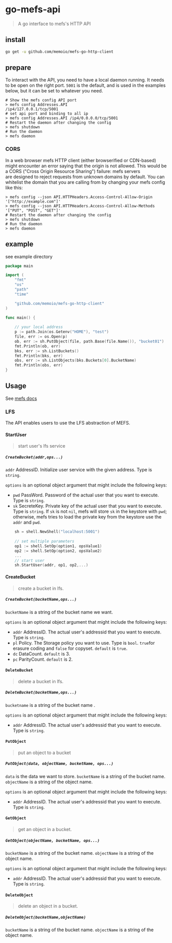 # go-mefs-api


> A go interface to mefs's HTTP API

## install

```sh
go get -u github.com/memoio/mefs-go-http-client
```

## prepare

To interact with the API, you need to have a local daemon running. It needs to be open on the right port. `5001` is the default, and is used in the examples below, but it can be set to whatever you need.

```shell
# Show the mefs config API port
> mefs config Addresses.API
/ip4/127.0.0.1/tcp/5001
# set api port and binding to all ip 
> mefs config Addresses.API /ip4/0.0.0.0/tcp/5001
# Restart the daemon after changing the config
> mefs shutdown
# Run the daemon
> mefs daemon
```

### CORS

In a web browser mefs HTTP client (either browserified or CDN-based) might encounter an error saying that the origin is not allowed. This would be a CORS ("Cross Origin Resource Sharing") failure: mefs servers are designed to reject requests from unknown domains by default. You can whitelist the domain that you are calling from by changing your mefs config like this:

```shell
> mefs config --json API.HTTPHeaders.Access-Control-Allow-Origin  '["http://example.com"]'
> mefs config --json API.HTTPHeaders.Access-Control-Allow-Methods '["PUT", "POST", "GET"]'
# Restart the daemon after changing the config
> mefs shutdown
# Run the daemon
> mefs daemon
```

## example

see example directory

```go
package main

import (
	"fmt"
	"os"
	"path"
	"time"

	"github.com/memoio/mefs-go-http-client"
)

func main() {
	
	// your local address
	p := path.Join(os.Getenv("HOME"), "test")
	file, err := os.Open(p)
	ob, err := sh.PutObject(file, path.Base(file.Name()), "bucket01")
	fmt.Println(ob, err)
	bks, err := sh.ListBuckets()
	fmt.Println(bks, err)
	obs, err := sh.ListObjects(bks.Buckets[0].BucketName)
	fmt.Println(obs, err)
}
```

## Usage

See [mefs docs](https://github.com/memoio/docs)

### LFS

The API enables users to use the LFS abstraction of MEFS. 

#### StartUser

> start user's lfs service 

##### `CreateBucket(addr,ops...)`


`addr` AddressID. Initialize user service with the given address. Type is `string`.

`options` is an optional object argument that might include the following keys:

- `pwd` PassWord. Password of the actual user that you want to execute. Type is `string`.
- `sk` SecreteKey. Private key of the actual user that you want to execute. Type is `string`. If `sk` is not `nil`, mefs will store `sk` in the keystore with `pwd`; otherwise, mefs tries to load the private key from the keystore use the `addr` and `pwd`.  

```go
	sh = shell.NewShell("localhost:5001")
	
	// set multiple parameters
	op1 := shell.SetOp(option1, opsValue1)
	op2 := shell.SetOp(option2, opsValue2)
	...
	// start user
	sh.StartUser(addr, op1, op2,...)
```

#### CreateBucket

> create a bucket in lfs.

##### `CreateBucket(bucketName,ops...)`

`bucketName` is a string of the bucket name we want.

`options` is an optional object argument that might include the following keys:

- `addr` AddressID. The actual user's addressid that you want to execute. Type is `string`.
- `pl` Policy. The Storage policy you want to use. Type is `bool`. `true`for erasure coding and `false` for copyset. `default` is `true`.
- `dc` DataCount. `default` is 3.
- `pc` ParityCount. `default` is 2.


#### `DeleteBucket`

> delete a bucket in lfs.

##### `DeleteBucket(bucketName,ops...)`

`bucketname` is a string of the bucket name .

`options` is an optional object argument that might include the following keys:

- `addr` AddressID. The actual user's addressid that you want to execute. Type is `string`.


#### `PutObject`

> put an object to a bucket

##### `PutObject(data, objectName, bucketName, ops...)`


`data` is the data we want to store.
`bucketName` is a string of the bucket name.
`objectName` is a string of the object name.

`options` is an optional object argument that might include the following keys:

- `addr` AddressID. The actual user's addressid that you want to execute. Type is `string`.


#### `GetObject`

> get an object in a bucket.

##### `GetObject(objectName, bucketName, ops...)`

`bucketName` is a string of the bucket name.
`objectName` is a string of the object name.

`options` is an optional object argument that might include the following keys:

- `addr` AddressID. The actual user's addressid that you want to execute. Type is `string`.


#### `DeleteObject`

> delete an object in a bucket.

##### `DeleteObject(bucketName,objectName)`

`bucketName` is a string of the bucket name.
`objectName` is a string of the object name.




